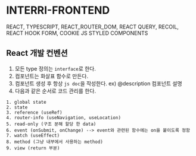 # INTERRI-FRONTEND
REACT, TYPESCRIPT, REACT_ROUTER_DOM, REACT QUERY, RECOIL, REACT HOOK FORM, COOKIE JS
STYLED COMPONENTS

## React 개발 컨벤션

1. 모든 type 정의는 `interface`로 한다.
2. 컴포넌트는 화살표 함수로 만든다.
3. 컴포넌트 생성 후 항상 `js doc`을 작성한다. ex) @description 컴포넌트 설명
4. 다음과 같은 순서로 코드 관리를 한다.

```
1. global state
2. state
3. reference (useRef)
4. router-info (useNavigation, useLocation)
5. read-only (구조 분해 할당 한 data)
6. event (onSubmit, onChange) --> event와 관련된 함수에는 on을 붙이도록 정함
7. watch (useEffect)
8. method (그냥 내부에서 사용하는 method)
9. view (return 부분)
```
